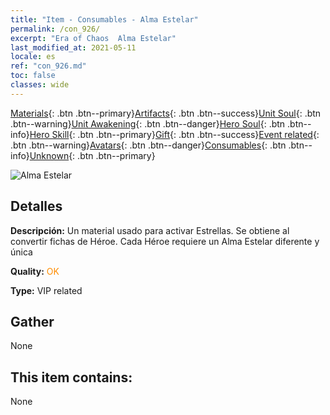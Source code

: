 ```yaml
---
title: "Item - Consumables - Alma Estelar"
permalink: /con_926/
excerpt: "Era of Chaos  Alma Estelar"
last_modified_at: 2021-05-11
locale: es
ref: "con_926.md"
toc: false
classes: wide
---
```

 [Materials](/ItemsES/){: .btn .btn--primary}[Artifacts](/ItemsES/Artifacts/){: .btn .btn--success}[Unit Soul](/ItemsES/UnitSoul/){: .btn .btn--warning}[Unit Awakening](/ItemsES/UnitAwakening/){: .btn .btn--danger}[Hero Soul](/ItemsES/HeroSoul/){: .btn .btn--info}[Hero Skill](/ItemsES/HeroSkill/){: .btn .btn--primary}[Gift](/ItemsES/Gift/){: .btn .btn--success}[Event related](/ItemsES/Events/){: .btn .btn--warning}[Avatars](/ItemsES/Avatars/){: .btn .btn--danger}[Consumables](/ItemsES/Consumables/){: .btn .btn--info}[Unknown](/ItemsES/Unknown/){: .btn .btn--primary}

 ![Alma Estelar](/images/t/i_40014.png)

## Detalles
 **Descripción:** Un material usado para activar Estrellas. Se obtiene al convertir fichas de Héroe. Cada Héroe requiere un Alma Estelar diferente y única

 **Quality:** <span style="color: #FF8C00">OK</span>

 **Type:** VIP related

## Gather

  None

## This item contains:

  None


